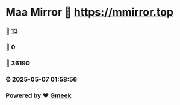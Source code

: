 # Maa Mirror :link: https://mmirror.top 
### :page_facing_up: [13](https://mmirror.top/tag.html) 
### :speech_balloon: 0 
### :hibiscus: 36190 
### :alarm_clock: 2025-05-07 01:58:56 
### Powered by :heart: [Gmeek](https://github.com/Meekdai/Gmeek)

